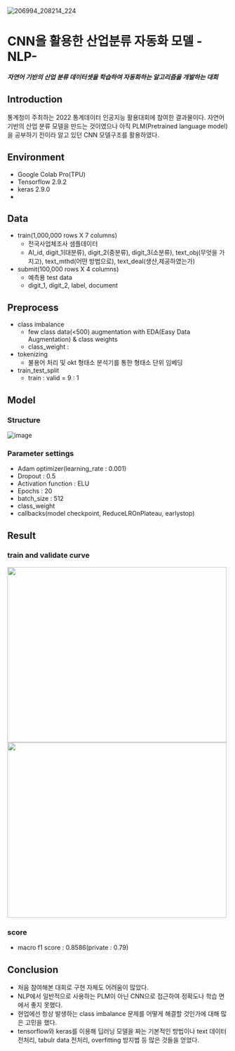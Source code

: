 ![206994_208214_224](https://user-images.githubusercontent.com/37128004/197730936-312a4914-0429-4c2a-aae0-533d36ff8478.jpg)
# CNN을 활용한 산업분류 자동화 모델 -NLP-
***자연어 기반의 산업 분류 데이터셋을 학습하여 자동화하는 알고리즘을 개발하는 대회***

## Introduction
통계청이 주최하는 2022 통계데이터 인공지능 활용대회에 참여한 결과물이다. 자연어 기반의 산업 분류 모델을 만드는 것이였으나 아직 PLM(Pretrained language model)을 공부하기 전이라 알고 있던 CNN 모델구조를 활용하였다. 

## Environment
- Google Colab Pro(TPU)
- Tensorflow 2.9.2
- keras 2.9.0
- 

## Data
- train(1,000,000 rows X 7 columns)
  - 전국사업체조사 샘플데이터
  - AI_id, digit_1(대분류), digit_2(중분류), digit_3(소분류), text_obj(무엇을 가지고), text_mthd(어떤 방법으로), text_deal(생산,제공하였는가)
- submit(100,000 rows X 4 columns)
  - 예측용 test data
  - digit_1, digit_2, label, document

## Preprocess
- class imbalance
  - few class data(<500) augmentation with EDA(Easy Data Augmentation) & class weights
  - class_weight : 
- tokenizing
  - 불용어 처리 및 okt 형태소 분석기를 통한 형태소 단위 임베딩
- train_test_split
  - train : valid = 9 : 1

## Model
### Structure
![image](https://user-images.githubusercontent.com/37128004/197760197-aa4ce5ba-d17d-4f1a-83ff-54caab4bea84.png)

### Parameter settings
- Adam optimizer(learning_rate : 0.001)
- Dropout : 0.5
- Activation function : ELU
- Epochs : 20
- batch_size : 512
- class_weight
- callbacks(model checkpoint, ReduceLROnPlateau, earlystop)

## Result
### train and validate curve
<a href="https://github.com/ohilikeit/Statistics_competition">
  <img align="center" src="https://user-images.githubusercontent.com/37128004/197760910-b2062678-28fb-49b0-a972-778e480cd262.png" width="500" height="400" />
</a>
<a href="https://github.com/anuraghazra/convoychat">
  <img align="center" src="https://user-images.githubusercontent.com/37128004/197760960-16d474dd-4b18-4f59-a5c2-972c4ceb2261.png" width="500" height="400" />
</a>

### score
- macro f1 score : 0.8586(private : 0.79)

## Conclusion
- 처음 참여해본 대회로 구현 자체도 어려움이 많았다. 
- NLP에서 일반적으로 사용하는 PLM이 아닌 CNN으로 접근하여 정확도나 학습 면에서 좋지 못했다. 
- 현업에선 항상 발생하는 class imbalance 문제를 어떻게 해결할 것인가에 대해 많은 고민을 했다.
- tensorflow와 keras를 이용해 딥러닝 모델을 짜는 기본적인 방법이나 text 데이터 전처리, tabulr data 전처리, overfitting 방지법 등 많은 것들을 얻었다. 
